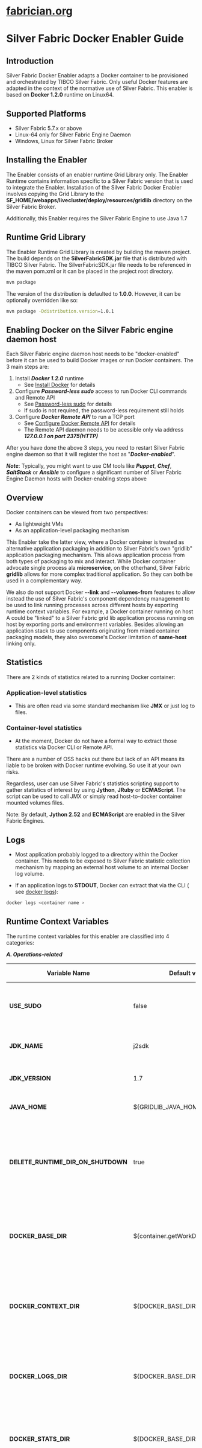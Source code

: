 [fabrician.org](http://fabrician.org/)
==========================================================================
Silver Fabric Docker Enabler Guide
==========================================================================

Introduction
--------------------------------------
Silver Fabric Docker Enabler adapts a Docker container to be provisioned and orchestrated by TIBCO Silver Fabric. Only useful Docker features are adapted in the context of the normative use of Silver Fabric.
This enabler is based on **Docker 1.2.0** runtime on Linux64.

Supported Platforms
--------------------------------------
* Silver Fabric 5.7.x or above
* Linux-64 only for Silver Fabric Engine Daemon
* Windows, Linux  for Silver Fabric Broker

Installing the Enabler
--------------------------------------
The Enabler consists of an enabler runtime Grid Library only.
The Enabler Runtime contains information specific to a Silver Fabric version that is used to integrate the Enabler.
Installation of the Silver Fabric Docker Enabler involves copying the Grid 
Library to the **SF_HOME/webapps/livecluster/deploy/resources/gridlib** directory on the Silver Fabric Broker. 

Additionally, this Enabler requires the Silver Fabric Engine to use Java 1.7

Runtime Grid Library
--------------------------------------
The Enabler Runtime Grid Library is created by building the maven project. The build depends on the **SilverFabricSDK.jar** file that is distributed with TIBCO Silver Fabric. 
The SilverFabricSDK.jar file needs to be referenced in the maven pom.xml or it can be placed in the project root directory.

```bash
mvn package
```
The version of the distribution is defaulted to **1.0.0**.  However, it can be optionally overridden like so:
```bash
mvn package -Ddistribution.version=1.0.1
```

Enabling Docker on the Silver Fabric engine daemon host
-------------------------------------------------
Each Silver Fabric engine daemon host needs to be "docker-enabled" before it can be used to build Docker images or run Docker containers. The 3 main steps are:

1. Install ***Docker 1.2.0*** runtime 
    * See [Install Docker] for details
2. Configure ***Password-less sudo*** access to run Docker CLI commands and Remote API
    * See [Password-less sudo] for details
    * If sudo is not required, the password-less requirement still holds
3. Configure ***Docker Remote API*** to run a TCP port
    * See [Configure Docker Remote API] for details
    * The Remote API daemon needs to be acessible only via address ***127.0.0.1 on port 2375(HTTP)***
   
After you have done the above 3 steps, you need to restart Silver Fabric engine daemon so that it will register the host as "***Docker-enabled***".

***Note***: Typically, you might want to use CM tools like ***Puppet***, ***Chef***, ***SaltStack*** or ***Ansible***
to configure a significant number of Silver Fabric  Engine Daemon hosts with Docker-enabling steps above

Overview
--------------------------------------
Docker containers can be viewed from two perspectives:

* As lightweight VMs
* As an application-level packaging mechanism

This Enabler take the latter view, where a Docker container is treated as alternative application packaging in addition to Silver Fabric's own "gridlib" application packaging mechanism.
This allows application process from both types of packaging to mix and interact.
While Docker container advocate single process ala **microservice**, on the otherhand, Silver Fabric **gridlib** allows for more complex traditional application. 
So they can both be used in a complementary way.

We also do not support Docker **--link** and **--volumes-from** features to allow instead the use of Silver Fabric's component dependency management to be used to link running processes across different hosts by exporting runtime context variables. For example, a Docker container running on host A could be "linked" to a Silver Fabric grid lib application process running on host by exporting ports and environment variables. Besides allowing an application stack to use components originating from mixed container packaging models, they also overcome's Docker limitation of **same-host** linking only.

Statistics
--------------------------------------
There are 2 kinds of statistics related to a running Docker container:
### Application-level statistics
* This are often read via some standard mechanism like **JMX** or just log to files.

### Container-level statistics
* At the moment, Docker do not have a formal way to extract those statistics via Docker CLI or Remote API.

There are a number of OSS hacks out there but lack of an API means its liable to be broken with Docker runtime evolving. So use it at your own risks.

Regardless, user can use Silver Fabric's statistics scripting support to gather statistics of interest by using **Jython**, **JRuby** or **ECMAScript**.
The script can be used to call JMX or simply read host-to-docker container mounted volumes files.

Note: By default, **Jython 2.52** and **ECMAScript** are enabled in the Silver Fabric Engines.


Logs
-----
* Most application probably logged to a directory within the Docker container. This needs to be exposed to Silver Fabric statistic collection mechanism by mapping an external  host volume to an internal Docker log volume.

* If an application logs to **STDOUT**, Docker can extract that via the CLI ( see [docker logs]):
```sh
docker logs <container name >
```

Runtime Context Variables
--------------------------------------
The runtime context variables for this enabler are classified into 4 categories:

***A. Operations-related***

Variable Name|Default value|Type|Description|Export|Auto Increment
---|---|---|---|---|---
**USE_SUDO**|false|Environment|Run Docker with sudo. The sudo must not prompt for password!|false|None
**JDK_NAME**|j2sdk|String|The name of the required JDK|false|None
**JDK_VERSION**|1.7|String|The version of the required JDK|false|None
**JAVA_HOME**|${GRIDLIB_JAVA_HOME}|Environment|The Java home directory|false|None
**DELETE_RUNTIME_DIR_ON_SHUTDOWN**|true|Environment|Whether to delete the Docker runtime directory on shutdown. This includes removing the Docker container.|false|None
**DOCKER_BASE_DIR**|${container.getWorkDir()}/docker|Environment|Base parent dir containing Dockerfile build context dir, logs dir and stats dir|false|None
**DOCKER_CONTEXT_DIR**|${DOCKER_BASE_DIR}/docker_context|Environment|Dir containing the Dockerfile and associated dirs and files to be used in image build.|false|None
**DOCKER_LOGS_DIR**|${DOCKER_BASE_DIR}/docker_logs|Environment|Host dir mounted for dumping any logs data from within Docker containers|false|None
**DOCKER_STATS_DIR**|${DOCKER_BASE_DIR}/docker_stats|Environment|Host dir mounted for dumping any stats data from within Docker containers|false|None
**DOCKER_ENVS_DIR**|${DOCKER_BASE_DIR}/docker_envs|Environment|Host dir where environment properties files for container are located|false|None
**DOCKER_EXECS_DIR**|${DOCKER_BASE_DIR}/docker_exec|Environment|Host dir where Docker container post-activation helper process-injection commands are located. (Valid for Docker >=1.3.0 only)|false|None
**HTTP_PORT**|9090|Environment|HTTP listen port|false|Numeric
**HTTPS_PORT**|9443|Environment|HTTPS listen port|false|Numeric

***B. Dockerfile build-related***

Variable Name|Default value|Type|Description|Export|Auto Increment
---|---|---|---|---|---
**DOCKER_IMAGE_NAME**|joe/app|Environment|Docker image name to generate or use for container creation. ex. 'joe/archiva:211'|false|None
**BUILD_ALWAYS**|false|String|Always attempt a Dockerfile build first before running a container.|false|None
**REUSE_IMAGE**|true|String|Skip build and reuse image if it already exist.|false|None
**BUILD_VERBOSE**|true|String|Emit verbose build steps when building image.|false|None
**USE_CACHE**|true|String|Use existing build cache to speed up build|false|None
**REMOVE_SUCCESS**|true|String|Only remove any build intermediate containers if final build is successful.|false|None
**REMOVE_ALWAYS**|false|String|Always remove any build intermediate containers, even if final build failed.|false|None
**BUILD_TIMEOUT**|200|String|Max number of secs before build is terminated and failed.|false|None

***C. Docker container-related***

Variable Name|Default value|Type|Description|Export|Auto Increment
---|---|---|---|---|---
**DOCKER_CONTAINER_NAME**||String|Base name of the container, with instances of container having same base name prefixed by engine instance id. Ex. 'my_container1','my_container2',etc. Leave this blank if you want unique name auto-generated.|false|Append
**REUSE_CONTAINER**|false|String|Reuse existing same named container instead of creating a new one|false|None
**PRIVILEDGED_MODE**|false|String|Set the container to run in privileged mode|false|None
**CMD_OVERRIDE**||Environment|Command executable (and any of its arguments) to run in a container that result in a foreground process. Note: If the image also specifies an 'ENTRYPOINT' then this get appended as arguments to the ENTRYPOINT.|false|None
**ENTRY_POINT_OVERRIDE**||String|Overrides default executable(usually '/bin/bash') to run when container starts up. Use this in conjunction with 'CMD_OVERRIDE'|false|None
**USER_OVERRIDE**||String|Overrides default user('root', uid=0) within a container when it starts up. Use Username or UID|false|None
**WORKDIR_OVERRIDE**||String|Overrides default working dir inside Docker container|false|None
**!ENV_FILE_Default**|${DOCKER_ENVS_DIR}/envs.properties|String|An properties file containing environment variables to be injected into container. This may override some or all 'ENV' already set in the image|false|None
**MEMORY_LIMIT**|256m|String|Upper limit to container RAM memory in the format NNNx where NNN is an integer and x is the unit(b,k,m, or g). ex. 256m|false|None
**MAX_STOP_TIME_BEFORE_KILL**|30|Environment|Maxiumum secs to wait before a force stop is used to shutdown a Docker container|false|None
**CID_FILE**|${DOCKER_BASE_DIR}/${DOCKER_CONTAINER_NAME}.cid|Environment|A file that is created when a Docker container is created and run.|false|None
**BIND_ON_ALL_LOCAL_ADDRESSES**|false|Environment|Specify if all network interfaces should be bounded for all public port access|false|None
**LISTEN_ADDRESS_NET_MASK**||Environment|A comma delimited list of net masks in CIDR notation. The first IP address found that matches one of the net masks is used as the listen address. Note that BIND_ON_ALL_LOCAL_ADDRESSES overrides this setting.|false|None

***D. Docker container post-activation auxiliary processes injections

Variable Name|Default value|Type|Description|Export|Auto Increment
---|---|---|---|---|---
**EXEC_CMD_ENABLED**|false|String|Run a sequence of commands for Docker container post-activation helper process-injections. (Valid for Docker >=1.3.0 only)|false|None
**EXEC_CMD_FILE**|${DOCKER_EXECS_DIR}/post_activation.cmds|String|A file containing a sequence of commands for Docker container post-activation helper process-injections. (Valid for Docker >=1.3.0 only)|false|None
**EXEC_CMD_DELAY**|1|String|Delay in seconds in-between injecting a sequence of processes specified in 'EXEC_CMD_FILE'. (Valid for Docker >=1.3.0 only)|false|None


Configuring Silver Fabric Engine Resource Preference
-----------------------------------------------------

Since not all Silver Fabric daemon engine hosts(physical or virtual) are Docker-enabled, a [Resource Preference rule] needs to be set when configuring a Silver Fabric component from this enabler using **Docker Enabled** engine property.
This allows Silver Fabric Broker to deploy component to the right engine hosts that are Docker-enabled; otherwise the component deployment will fail.

In addition, you can also use the **Docker VersionInfo** engine property to run on certain Docker version only.


Special runtime context variable name directives
------------------------------------------------

Runtime context variables names that are prefixed with [Special directives] allow them to be treated differently.

Prefix directive|Purpose|Variable name syntax|Variable value
---|---|---|---
**!PORT_MAP_** | Map an external host port to an internally exposed Docker container port|!PORT_MAP_xxxx|\<external port\>:\<internal port\>
**!VOL_MAP_**| Mount an external host volume to an internal Docker container volume|!VOL_MAP_xxxx|\<external volume path\>:\<internal volume path\>:[rw,ro]
**!ENV_VAR_**| Inject an environment variable into the Docker container|!ENV_VAR_xxxx|key=value, key=, key
**!ENV_FILE_**| Inject a list of environment variables specified as `key=value` pairs from a file into the Docker container|!ENV_FILE_xxxx|\<path to a file\>

Silver Fabric Engine activation info from Docker container
----------------------------------------------------------
[Container-related metadata] info are collected as activation info by the engine that proxy the lifecycle of the associated Docker it manages. They are prefixed by **docker_**.

How Tos
-------
 ***(1) How do I map a public host port(ex.9090) to an internal Docker container port(ex.8080)?***
```

  First, create an auto-increment "Numeric" runtime context variable of type "String" for host port like  so:

  "MY_PORT=9090"
  
  Next, create a port mapping runtime context variable with name prefixed by "!PORT_MAP_" like so:

  "!PORT_MAP_my_http=${MY_PORT}:8080"
  
  Note: The internal port 8080 will be publically exposed as port 9090,9091, 9092,...depending on the engine     instances the Docker container is managed from.
```

 ***(2) How do I mount a host directory(ex. "/logs") to an internal Docker container directory(ex. "/my_logs")?***

```
  
  First, make sure the host directory is created first.
  Next, create a runtime context variable of type "String" with name prefixed by "!VOL_MAP_" like so:
  
  "!VOL_MAP_logs=/logs:/my_logs:rw"
  where 'rw' can be replaced by 'ro'
  
```

 ***(3) How do I add one or more environmental variables to the Docker container?***

```
  There are 2 ways that you can do that:
  
  (a) Create a runtime context variable of type "String" with a name prefixed by "!ENV_VAR_"
  
  Example : "!ENV_VAR_myvar1=Hello"

  
  (b) Create a runtime context variable of type "String" with a name prefixed by "!ENV_FILE_"
  
  Example: "!ENV_FILE_env1=/env_config/env1.properties" where "env1.properties" holds each line of environment variable in key-value pair format.
  
  Note: There is a already a preconfigured "!ENV_FILE_default" environment files that you can used. Use this
  unless there is a need to add another environment file
  

```

  ***(4) How do I build and run a Docker file?***

```
  Upload your Dockerfile as a content file using relative content   "docker/docker_context" directory as the     target directory for the Dockerfile.
  Then set runtime context variable "BUILD_ALWAYS=true" and "DOCKER_IMAGE_NAME=<namespace>/<app name>:[tag]"
  
  Example: "DOCKER_IMAGE_NAME=bbrets/tomcat:6.0.36"

```



[Install Docker]:https://docs.docker.com/installation/
[Password-less sudo]:https://docs.docker.com/installation/ubuntulinux/#giving-non-root-access
[Configure Docker Remote API]:http://www.virtuallyghetto.com/2014/07/quick-tip-how-to-enable-docker-remote-api.html
[docker logs]:https://docs.docker.com/reference/commandline/cli/#logs
[Resource Preference rule]:https://github.com/fabrician/docker-enabler/blob/master/src/main/resources/images/docker_resource_preference.gif

[Special directives]:https://raw.githubusercontent.com/fabrician/docker-enabler/master/src/main/resources/images/docker_runtime_context_vars.gif?token=3927123__eyJzY29wZSI6IlJhd0Jsb2I6ZmFicmljaWFuL2RvY2tlci1lbmFibGVyL21hc3Rlci9zcmMvbWFpbi9yZXNvdXJjZXMvaW1hZ2VzL2RvY2tlcl9ydW50aW1lX2NvbnRleHRfdmFycy5naWYiLCJleHBpcmVzIjoxNDE0MTAxMTE3fQ%3D%3D--ceccc95a0b64f88fc0c0e34039d4a6222d2061c2

[Container-related metadata]:https://github.com/fabrician/docker-enabler/blob/master/src/main/resources/images/docker_enabler_activationInfo.gif

